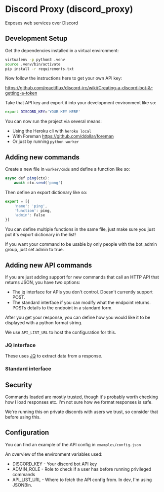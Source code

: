 # Discord Proxy (discord_proxy)

Exposes web services over Discord

## Development Setup

Get the dependencies installed in a virtual environment:

```bash
virtualenv -p python3 .venv
source .venv/bin/activate
pip install -r requirements.txt
```

Now follow the instructions here to get your own API key:

https://github.com/reactiflux/discord-irc/wiki/Creating-a-discord-bot-&-getting-a-token

Take that API key and export it into your development environment like so:

```bash
export DISCORD_KEY='YOUR KEY HERE'
```

You can now run the project via several means:

* Using the Heroku cli with `heroku local`
* With Foreman https://github.com/ddollar/foreman
* Or just by running `python worker`


## Adding new commands

Create a new file in `worker/cmds` and define a function like so:

```js
async def ping(ctx):
    await ctx.send('pong')
```

Then define an export dictionary like so:

```js
export = [{
    'name': 'ping',
    'function': ping,
    'admin': False
}]
```

You can define multiple functions in the same file, just make sure you just put
it's export dictionary in the list!

If you want your command to be usable by only people with the bot_admin group,
just set admin to true.

## Adding new API commands

If you are just adding support for new commands that call an HTTP API that
returns JSON, you have two options:

* The jq interface for APIs you don't control. Doesn't currently support POST.
* The standard interface if you can modify what the endpoint returns. POSTs details to the endpoint in a standard form.

After you get your response, you can define how you would like it to be
displayed with a python format string.

We use `API_LIST_URL` to host the configuration for this.

### JQ interface

These uses [JQ](https://stedolan.github.io/jq/) to extract data from a response.

### Standard interface

## Security

Commands loaded are mostly trusted, though it's probably worth checking how I
load responses etc. I'm not sure how we format responses is safe.

We're running this on private discords with users we trust, so consider that
before using this.

## Configuration

You can find an example of the API config in `examples/config.json`

An overview of the environment variables used:
* DISCORD_KEY - Your discord bot API key
* ADMIN_ROLE - Role to check if a user has before running privileged commands
* API_LIST_URL - Where to fetch the API config from. In dev, I'm using JSONBin.
